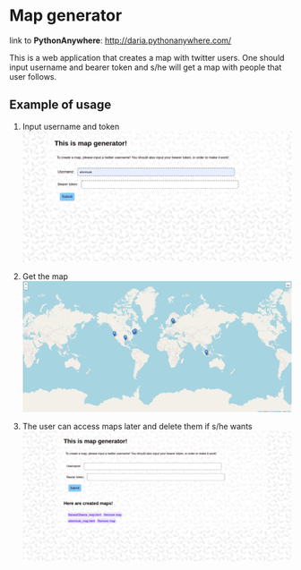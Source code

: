 # Map generator

link to **PythonAnywhere**: http://daria.pythonanywhere.com/

This is a web application that creates a map with twitter users. One should input username and bearer token and s/he will get a map with people that user follows.

## Example of usage
1. Input username and token
![Input username](img_for_readme/img_1.png)

1. Get the map
![Get the map](img_for_readme/img_2.png)

1. The user can access maps later and delete them if s/he wants
![Get the map](img_for_readme/img_3.png)

